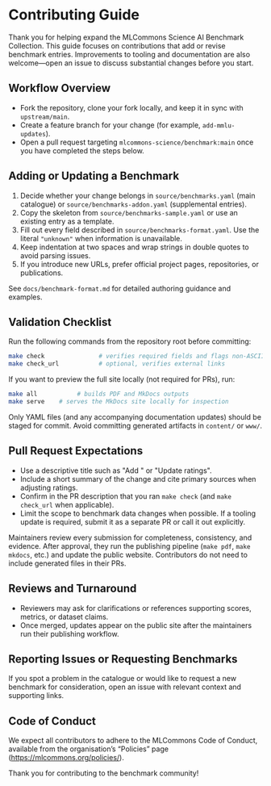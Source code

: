 # Contributing Guide

Thank you for helping expand the MLCommons Science AI Benchmark Collection. This guide focuses on contributions that add or revise benchmark entries. Improvements to tooling and documentation are also welcome—open an issue to discuss substantial changes before you start.

## Workflow Overview

- Fork the repository, clone your fork locally, and keep it in sync with `upstream/main`.
- Create a feature branch for your change (for example, `add-mmlu-updates`).
- Open a pull request targeting `mlcommons-science/benchmark:main` once you have completed the steps below.

## Adding or Updating a Benchmark

1. Decide whether your change belongs in `source/benchmarks.yaml` (main catalogue) or `source/benchmarks-addon.yaml` (supplemental entries).
2. Copy the skeleton from `source/benchmarks-sample.yaml` or use an existing entry as a template.
3. Fill out every field described in `source/benchmarks-format.yaml`. Use the literal `"unknown"` when information is unavailable.
4. Keep indentation at two spaces and wrap strings in double quotes to avoid parsing issues.
5. If you introduce new URLs, prefer official project pages, repositories, or publications.

See `docs/benchmark-format.md` for detailed authoring guidance and examples.

## Validation Checklist

Run the following commands from the repository root before committing:

```bash
make check               # verifies required fields and flags non-ASCII characters
make check_url           # optional, verifies external links
```

If you want to preview the full site locally (not required for PRs), run:

```bash
make all           # builds PDF and MkDocs outputs
make serve    # serves the MkDocs site locally for inspection
```

Only YAML files (and any accompanying documentation updates) should be staged for commit. Avoid committing generated artifacts in `content/` or `www/`.

## Pull Request Expectations

- Use a descriptive title such as "Add <benchmark name>" or "Update <benchmark name> ratings".
- Include a short summary of the change and cite primary sources when adjusting ratings.
- Confirm in the PR description that you ran `make check` (and `make check_url` when applicable).
- Limit the scope to benchmark data changes when possible. If a tooling update is required, submit it as a separate PR or call it out explicitly.

Maintainers review every submission for completeness, consistency, and evidence. After approval, they run the publishing pipeline (`make pdf`, `make mkdocs`, etc.) and update the public website. Contributors do not need to include generated files in their PRs.

## Reviews and Turnaround

- Reviewers may ask for clarifications or references supporting scores, metrics, or dataset claims.
- Once merged, updates appear on the public site after the maintainers run their publishing workflow.

## Reporting Issues or Requesting Benchmarks

If you spot a problem in the catalogue or would like to request a new benchmark for consideration, open an issue with relevant context and supporting links.

## Code of Conduct

We expect all contributors to adhere to the MLCommons Code of Conduct, available from the organisation’s “Policies” page (<https://mlcommons.org/policies/>).

Thank you for contributing to the benchmark community!
